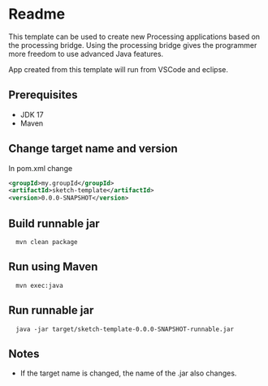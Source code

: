 # Readme

This template can be used to create new Processing applications based
on the processing bridge. Using the processing bridge gives the programmer
more freedom to use advanced Java features.

App created from this template will run from VSCode and eclipse.

## Prerequisites

- JDK 17
- Maven

## Change target name and version

In pom.xml change

  ```xml
  <groupId>my.groupId</groupId>
  <artifactId>sketch-template</artifactId>
  <version>0.0.0-SNAPSHOT</version>
  ```

## Build runnable jar

  ```shell
    mvn clean package
  ```

## Run using Maven

  ```shell
    mvn exec:java
  ```

## Run runnable jar

  ```shell
    java -jar target/sketch-template-0.0.0-SNAPSHOT-runnable.jar
  ```

## Notes

- If the target name is changed, the name of the .jar also changes.
